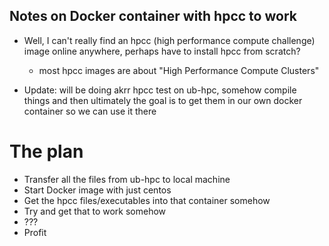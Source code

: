 ## Notes on Docker container with hpcc to work

- Well, I can't really find an hpcc (high performance compute challenge) image online anywhere, perhaps have to install hpcc from scratch? 
	- most hpcc images are about "High Performance Compute Clusters"

- Update: will be doing akrr hpcc test on ub-hpc, somehow compile things and then ultimately the goal is to get them in our own docker container so we can use it there


# The plan
- Transfer all the files from ub-hpc to local machine
- Start Docker image with just centos
- Get the hpcc files/executables into that container somehow
- Try and get that to work somehow
- ???
- Profit





